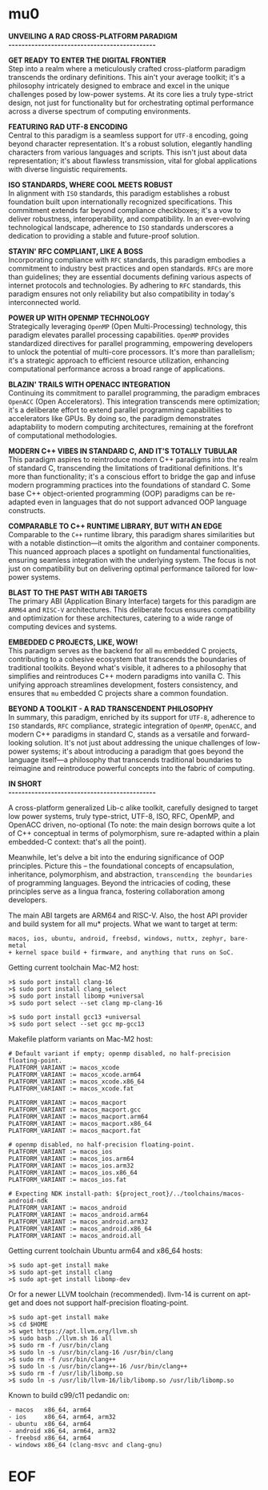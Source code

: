 # mu0

**UNVEILING A RAD CROSS-PLATFORM PARADIGM**<br />
**---------------------------------------------**

**GET READY TO ENTER THE DIGITAL FRONTIER**<br />
Step into a realm where a meticulously crafted cross-platform paradigm transcends the ordinary definitions. This ain't your average toolkit; it's a philosophy intricately designed to embrace and excel in the unique challenges posed by low-power systems. At its core lies a truly type-strict design, not just for functionality but for orchestrating optimal performance across a diverse spectrum of computing environments.

**FEATURING RAD UTF-8 ENCODING**<br />
Central to this paradigm is a seamless support for `UTF-8` encoding, going beyond character representation. It's a robust solution, elegantly handling characters from various languages and scripts. This isn't just about data representation; it's about flawless transmission, vital for global applications with diverse linguistic requirements.

**ISO STANDARDS, WHERE COOL MEETS ROBUST**<br />
In alignment with `ISO` standards, this paradigm establishes a robust foundation built upon internationally recognized specifications. This commitment extends far beyond compliance checkboxes; it's a vow to deliver robustness, interoperability, and compatibility. In an ever-evolving technological landscape, adherence to `ISO` standards underscores a dedication to providing a stable and future-proof solution.

**STAYIN' RFC COMPLIANT, LIKE A BOSS**<br />
Incorporating compliance with `RFC` standards, this paradigm embodies a commitment to industry best practices and open standards. `RFCs` are more than guidelines; they are essential documents defining various aspects of internet protocols and technologies. By adhering to `RFC` standards, this paradigm ensures not only reliability but also compatibility in today's interconnected world.

**POWER UP WITH OPENMP TECHNOLOGY**<br />
Strategically leveraging `OpenMP` (Open Multi-Processing) technology, this paradigm elevates parallel processing capabilities. `OpenMP` provides standardized directives for parallel programming, empowering developers to unlock the potential of multi-core processors. It's more than parallelism; it's a strategic approach to efficient resource utilization, enhancing computational performance across a broad range of applications.

**BLAZIN' TRAILS WITH OPENACC INTEGRATION**<br />
Continuing its commitment to parallel programming, the paradigm embraces `OpenACC` (Open Accelerators). This integration transcends mere optimization; it's a deliberate effort to extend parallel programming capabilities to accelerators like GPUs. By doing so, the paradigm demonstrates adaptability to modern computing architectures, remaining at the forefront of computational methodologies.

**MODERN C++ VIBES IN STANDARD C, AND IT'S TOTALLY TUBULAR**<br />
This paradigm aspires to reintroduce modern C++ paradigms into the realm of standard C, transcending the limitations of traditional definitions. It's more than functionality; it's a conscious effort to bridge the gap and infuse modern programming practices into the foundations of standard C. Some base C++ object-oriented programming (OOP) paradigms can be re-adapted even in languages that do not support advanced OOP language constructs.

**COMPARABLE TO C++ RUNTIME LIBRARY, BUT WITH AN EDGE**<br />
Comparable to the `C++` runtime library, this paradigm shares similarities but with a notable distinction—it omits the algorithm and container components. This nuanced approach places a spotlight on fundamental functionalities, ensuring seamless integration with the underlying system. The focus is not just on compatibility but on delivering optimal performance tailored for low-power systems.

**BLAST TO THE PAST WITH ABI TARGETS**<br />
The primary ABI (Application Binary Interface) targets for this paradigm are `ARM64` and `RISC-V` architectures. This deliberate focus ensures compatibility and optimization for these architectures, catering to a wide range of computing devices and systems.

**EMBEDDED C PROJECTS, LIKE, WOW!**<br />
This paradigm serves as the backend for all `mu` embedded C projects, contributing to a cohesive ecosystem that transcends the boundaries of traditional toolkits. Beyond what's visible, it adheres to a philosophy that simplifies and reintroduces C++ modern paradigms into vanilla C. This unifying approach streamlines development, fosters consistency, and ensures that `mu` embedded C projects share a common foundation.

**BEYOND A TOOLKIT - A RAD TRANSCENDENT PHILOSOPHY**<br />
In summary, this paradigm, enriched by its support for `UTF-8`, adherence to `ISO` standards, `RFC` compliance, strategic integration of `OpenMP`, `OpenACC`, and modern C++ paradigms in standard C, stands as a versatile and forward-looking solution. It's not just about addressing the unique challenges of low-power systems; it's about introducing a paradigm that goes beyond the language itself—a philosophy that transcends traditional boundaries to reimagine and reintroduce powerful concepts into the fabric of computing.

**IN SHORT**<br />
**---------------------------------------------**

A cross-platform generalized Lib-c alike toolkit, carefully designed to target low power systems, truly type-strict, UTF-8, ISO, RFC, OpenMP, and OpenACC driven, no-optional (To note: the main design borrows quite a lot of C++ conceptual in terms of polymorphism, sure re-adapted within a plain embedded-C context: that's all the point).

Meanwhile, let's delve a bit into the enduring significance of OOP principles. Picture this – the foundational concepts of encapsulation, inheritance, polymorphism, and abstraction, `transcending the boundaries` of programming languages. Beyond the intricacies of coding, these principles serve as a lingua franca, fostering collaboration among developers.

The main ABI targets are ARM64 and RISC-V. Also, the host API provider and build system for all mu* projects. What we want to target at term:
```
macos, ios, ubuntu, android, freebsd, windows, nuttx, zephyr, bare-metal
+ kernel space build + firmware, and anything that runs on SoC.
```

Getting current toolchain Mac-M2 host:

```
>$ sudo port install clang-16
>$ sudo port install clang_select
>$ sudo port install libomp +universal
>$ sudo port select --set clang mp-clang-16

>$ sudo port install gcc13 +universal
>$ sudo port select --set gcc mp-gcc13
```

Makefile platform variants on Mac-M2 host:

```
# Default variant if empty; openmp disabled, no half-precision floating-point.
PLATFORM_VARIANT := macos_xcode
PLATFORM_VARIANT := macos_xcode.arm64
PLATFORM_VARIANT := macos_xcode.x86_64
PLATFORM_VARIANT := macos_xcode.fat

PLATFORM_VARIANT := macos_macport
PLATFORM_VARIANT := macos_macport.gcc
PLATFORM_VARIANT := macos_macport.arm64
PLATFORM_VARIANT := macos_macport.x86_64
PLATFORM_VARIANT := macos_macport.fat

# openmp disabled, no half-precision floating-point.
PLATFORM_VARIANT := macos_ios
PLATFORM_VARIANT := macos_ios.arm64
PLATFORM_VARIANT := macos_ios.arm32
PLATFORM_VARIANT := macos_ios.x86_64
PLATFORM_VARIANT := macos_ios.fat

# Expecting NDK install-path: ${project_root}/../toolchains/macos-android-ndk
PLATFORM_VARIANT := macos_android
PLATFORM_VARIANT := macos_android.arm64
PLATFORM_VARIANT := macos_android.arm32
PLATFORM_VARIANT := macos_android.x86_64
PLATFORM_VARIANT := macos_android.all

```

Getting current toolchain Ubuntu arm64 and x86_64 hosts:

```
>$ sudo apt-get install make
>$ sudo apt-get install clang
>$ sudo apt-get install libomp-dev
```

Or for a newer LLVM toolchain (recommended). llvm-14 is current on apt-get and does not support half-precision floating-point.

```
>$ sudo apt-get install make
>$ cd $HOME
>$ wget https://apt.llvm.org/llvm.sh
>$ sudo bash ./llvm.sh 16 all
>$ sudo rm -f /usr/bin/clang
>$ sudo ln -s /usr/bin/clang-16 /usr/bin/clang
>$ sudo rm -f /usr/bin/clang++
>$ sudo ln -s /usr/bin/clang++-16 /usr/bin/clang++
>$ sudo rm -f /usr/lib/libomp.so
>$ sudo ln -s /usr/lib/llvm-16/lib/libomp.so /usr/lib/libomp.so
```

Known to build c99/c11 pedandic on:
```
- macos   x86_64, arm64
- ios     x86_64, arm64, arm32
- ubuntu  x86_64, arm64
- android x86_64, arm64, arm32
- freebsd x86_64, arm64
- windows x86_64 (clang-msvc and clang-gnu)
```

# EOF